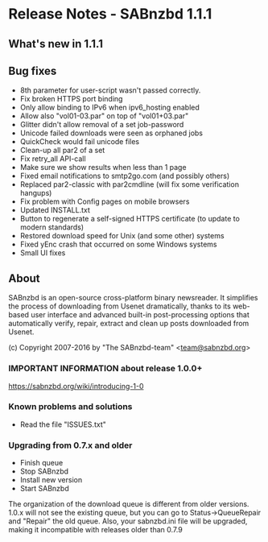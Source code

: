 Release Notes  -  SABnzbd 1.1.1
===============================

## What's new in 1.1.1

## Bug fixes
- 8th parameter for user-script wasn't passed correctly.
- Fix broken HTTPS port binding
- Only allow binding to IPv6 when ipv6_hosting enabled
- Allow also "vol01-03.par" on top of "vol01+03.par"
- Glitter didn't allow removal of a set job-password
- Unicode failed downloads were seen as orphaned jobs
- QuickCheck would fail unicode files
- Clean-up all par2 of a set
- Fix retry_all API-call
- Make sure we show results when less than 1 page
- Fixed email notifications to smtp2go.com (and possibly others)
- Replaced par2-classic with par2cmdline (will fix some verification hangups)
- Fix problem with Config pages on mobile browsers
- Updated INSTALL.txt
- Button to regenerate a self-signed HTTPS certificate (to update to modern standards)
- Restored download speed for Unix (and some other) systems
- Fixed yEnc crash that occurred on some Windows systems
- Small UI fixes


## About
  SABnzbd is an open-source cross-platform binary newsreader.
  It simplifies the process of downloading from Usenet dramatically,
  thanks to its web-based user interface and advanced
  built-in post-processing options that automatically verify, repair,
  extract and clean up posts downloaded from Usenet.

  (c) Copyright 2007-2016 by "The SABnzbd-team" \<team@sabnzbd.org\>


### IMPORTANT INFORMATION about release 1.0.0+
<https://sabnzbd.org/wiki/introducing-1-0>

### Known problems and solutions
- Read the file "ISSUES.txt"

### Upgrading from 0.7.x and older
- Finish queue
- Stop SABnzbd
- Install new version
- Start SABnzbd

The organization of the download queue is different from older versions.
1.0.x will not see the existing queue, but you can go to
Status->QueueRepair and "Repair" the old queue.
Also, your sabnzbd.ini file will be upgraded, making it
incompatible with releases older than 0.7.9
